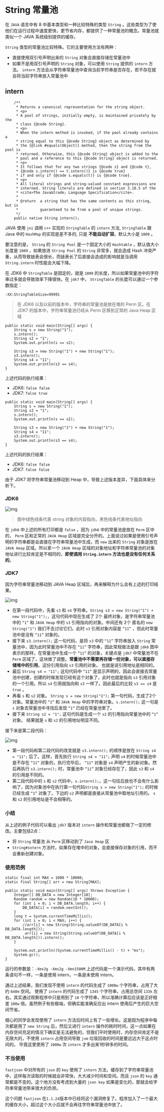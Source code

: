 # String 常量池

在 `JAVA` 语言中有 8 中基本类型和一种比较特殊的类型 `String` 。这些类型为了使他们在运行过程中速度更快，更节省内存，都提供了一种常量池的概念。常量池就类似一个 JAVA 系统级别提供的缓存。

`String` 类型的常量池比较特殊。它的主要使用方法有两种：

- 直接使用双引号声明出来的 `String` 对象会直接存储在常量池中
- 如果不是用双引号声明的 `String` 对象，可以使用 `String` 提供的 `intern` 方法。 `intern` 方法会从字符串常量池中查询当前字符串是否存在，若不存在就会将当前字符串放入常量池中

## intern

```
    /**
     * Returns a canonical representation for the string object.
     * <p>
     * A pool of strings, initially empty, is maintained privately by the
     * class {@code String}.
     * <p>
     * When the intern method is invoked, if the pool already contains a
     * string equal to this {@code String} object as determined by
     * the {@link #equals(Object)} method, then the string from the pool is
     * returned. Otherwise, this {@code String} object is added to the
     * pool and a reference to this {@code String} object is returned.
     * <p>
     * It follows that for any two strings {@code s} and {@code t},
     * {@code s.intern() == t.intern()} is {@code true}
     * if and only if {@code s.equals(t)} is {@code true}.
     * <p>
     * All literal strings and string-valued constant expressions are
     * interned. String literals are defined in section 3.10.5 of the
     * <cite>The Java&trade; Language Specification</cite>.
     *
     * @return  a string that has the same contents as this string, but is
     *          guaranteed to be from a pool of unique strings.
     */
    public native String intern();
```

JAVA 使用 `jni` 调用 `c++` 实现的 `StringTable` 的 `intern` 方法, `StringTable` 跟 Java 中的 `HashMap` 的实现是差不多的, 只是 **不能自动扩容**。默认大小是 `1009` 。

要注意的是， `String` 的 `String Pool` 是一个固定大小的 `Hashtable` ，默认值大小长度是 `1009` ，如果放进 `String Pool` 的 `String` 非常多，就会造成 Hash 冲突严重，从而导致链表会很长，而链表长了后直接会造成的影响就是当调用 `String.intern` 时性能会大幅下降。

在 JDK6 中 `StringTable` 是固定的，就是 `1009` 的长度，所以如果常量池中的字符串过多就会导致效率下降很快。在 `jdk7` 中， `StringTable` 的长度可以通过一个参数指定：

```
-XX:StringTableSize=99991
```

> 在 JDK6 以及以前的版本中，字符串的常量池是放在堆的 Perm 区。在 JDK7 的版本中，字符串常量池已经从 Perm 区移到正常的 Java Heap 区域

```
public static void main(String[] args) {
    String s = new String("1");
    s.intern();
    String s2 = "1";
    System.out.println(s == s2);

    String s3 = new String("1") + new String("1");
    s3.intern();
    String s4 = "11";
    System.out.println(s3 == s4);
}
```

上述代码的执行结果：

- JDK6: `false false`
- JDK7: `false true`

```
public static void main(String[] args) {
    String s = new String("1");
    String s2 = "1";
    s.intern();
    System.out.println(s == s2);

    String s3 = new String("1") + new String("1");
    String s4 = "11";
    s3.intern();
    System.out.println(s3 == s4);
}
```

上述代码的执行结果：

- JDK6: `false false`
- JDK7: `false false`

由于 JDK7 将字符串常量池移动到 Heap 中，导致上述版本差异，下面具体来分析下。

### JDK6

![img](../image/2019-04-12-09-49-38.png)

> 图中绿色线条代表 string 对象的内容指向，黑色线条代表地址指向

在 `jdk6` 中上述的所有打印都是 `false` ，因为 `jdk6` 中的常量池是放在 `Perm` 区中的， `Perm` 区和正常的 `JAVA Heap` 区域是完全分开的。上面说过如果是使用引号声明的字符串都是会直接在字符串常量池中生成，而 `new` 出来的 `String` 对象是放在 `JAVA Heap` 区域。所以拿一个 `JAVA Heap` 区域的对象地址和字符串常量池的对象地址进行比较肯定是不相同的，**即使调用 `String.intern` 方法也是没有任何关系的**。

### JDK7

因为字符串常量池移动到 JAVA Heap 区域后，再来解释为什么会有上述的打印结果。

![img](../image/2019-04-12-10-01-01.png)

- 在第一段代码中，先看 `s3` 和 `s4` 字符串。`String s3 = new String("1") + new String("1");`，这句代码中现在生成了 2个 最终对象，是字符串常量池中的 `“1”` 和 `JAVA Heap` 中的 `s3` 引用指向的对象。中间还有 2个 匿名的 `new String("1")` 我们不去讨论它们。此时 `s3` 引用对象内容是 `”11”` ，但此时常量池中是没有 `“11”` 对象的。
- 接下来 `s3.intern();` 这一句代码，是将 `s3` 中的 `“11”` 字符串放入 `String` 常量池中，因为此时常量池中不存在 `“11”` 字符串，因此常规做法是跟 `jdk6` 图中表示的那样，在常量池中生成一个 `“11”` 的对象，关键点是 `jdk7` 中常量池不在 `Perm` 区域了，这块做了调整。**常量池中不需要再存储一份对象，可以直接存储堆中的引用**。这份引用指向 `s3` 引用的对象。 也就是说引用地址是相同的。
- 最后 `String s4 = "11";` 这句代码中 `”11”` 是显示声明的，因此会直接去常量池中创建，创建的时候发现已经有这个对象了，此时也就是指向 `s3` 引用对象的一个引用。所以 `s4` 引用就指向和 `s3` 一样了。因此最后的比较 `s3 == s4` 是 `true` 。
- 再看 `s` 和 `s2` 对象。 `String s = new String("1");` 第一句代码，生成了2个对象。常量池中的 `“1”` 和 `JAVA Heap` 中的字符串对象。`s.intern();` 这一句是 `s` 对象去常量池中寻找后发现 `“1”` 已经在常量池里了。
- 接下来 `String s2 = "1";` 这句代码是生成一个 `s2` 的引用指向常量池中的 `“1”` 对象。 结果就是 `s` 和 `s2` 的引用地址明显不同。

接下来是第二段代码：

![img](../image/2019-04-12-10-06-01.png)

- 第一段代码和第二段代码的改变就是 `s3.intern();` 的顺序是放在 `String s4 = "11";` 后了。这样，首先执行 `String s4 = "11";` 声明 `s4` 的时候常量池中是不存在 `“11”` 对象的，执行完毕后， `“11“` 对象是 `s4` 声明产生的新对象。然后再执行 `s3.intern();` 时，常量池中 `“11”` 对象已经存在了，因此 `s3` 和 `s4` 的引用是不同的。
- 第二段代码中的 `s` 和 `s2` 代码中，`s.intern();`，这一句往后放也不会有什么影响了，因为对象池中在执行第一句代码`String s = new String("1");` 的时候已经生成 `“1”` 对象了。下边的 `s2` 声明都是直接从常量池中取地址引用的。 `s` 和 `s2` 的引用地址是不会相等的。

### 小结

从上述的例子代码可以看出 `jdk7` 版本对 `intern` 操作和常量池都做了一定的修改。主要包括2点：

- 将 `String` 常量池 从 `Perm` 区移动到了 `Java Heap` 区
- `String#intern` 方法时，如果存在堆中的对象，会直接保存对象的引用，而不会重新创建对象。

### 使用范例

```
static final int MAX = 1000 * 10000;
static final String[] arr = new String[MAX];

public static void main(String[] args) throws Exception {
    Integer[] DB_DATA = new Integer[10];
    Random random = new Random(10 * 10000);
    for (int i = 0; i < DB_DATA.length; i++) {
        DB_DATA[i] = random.nextInt();
    }
	long t = System.currentTimeMillis();
    for (int i = 0; i < MAX; i++) {
        //arr[i] = new String(String.valueOf(DB_DATA[i % DB_DATA.length]));
         arr[i] = new String(String.valueOf(DB_DATA[i % DB_DATA.length])).intern();
    }

	System.out.println((System.currentTimeMillis() - t) + "ms");
    System.gc();
}
```

运行的参数是：`-Xmx2g -Xms2g -Xmn1500M` 上述代码是一个演示代码，其中有两条语句不一样，一条是使用 intern，一条是未使用 intern。

通过上述结果，我们发现不使用 `intern` 的代码生成了 `1000w` 个字符串，占用了大约 `640m` 空间。 使用了 `intern` 的代码生成了 `1345` 个字符串，占用总空间 `133k` 左右。其实通过观察程序中只是用到了 `10` 个字符串，所以准确计算后应该是正好相差 `100w` 倍。虽然例子有些极端，但确实能准确反应出 intern 使用后产生的巨大空间节省。

细心的同学会发现使用了 `intern` 方法后时间上有了一些增长。这是因为程序中每次都是用了 `new String` 后，然后又进行 `intern` 操作的耗时时间，这一点如果在内存空间充足的情况下确实是无法避免的，但我们平时使用时，内存空间肯定不是无限大的，不使用 `intern` 占用空间导致 `jvm` 垃圾回收的时间是要远远大于这点时间的。 毕竟这里使用了 `1000w` 次 `intern` 才多出来1秒钟多的时间。

### 不当使用

`fastjson` 中对所有的 `json` 的 `key` 使用了 `intern` 方法，缓存到了字符串常量池中，这样每次读取的时候就会非常快，大大减少时间和空间。而且 `json` 的 `key` 通常都是不变的。这个地方没有考虑到大量的 `json key` 如果是变化的，那就会给字符串常量池带来很大的负担。

这个问题 `fastjson` 在`1.1.24`版本中已经将这个漏洞修复了。程序加入了一个最大的缓存大小，超过这个大小后就不会再往字符串常量池中放了。